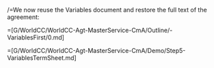 /=We now reuse the Variables document and restore the full text of the agreement:

=[G/WorldCC/WorldCC-Agt-MasterService-CmA/Outline/-VariablesFirst/0.md]

=[G/WorldCC/WorldCC-Agt-MasterService-CmA/Demo/Step5-VariablesTermSheet.md]